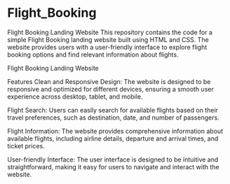 # Flight_Booking
Flight Booking Landing Website
This repository contains the code for a simple Flight Booking landing website built using HTML and CSS. The website provides users with a user-friendly interface to explore flight booking options and find relevant information about flights.

Flight Booking Landing Website

Features
Clean and Responsive Design: The website is designed to be responsive and optimized for different devices, ensuring a smooth user experience across desktop, tablet, and mobile.

Flight Search: Users can easily search for available flights based on their travel preferences, such as destination, date, and number of passengers.

Flight Information: The website provides comprehensive information about available flights, including airline details, departure and arrival times, and ticket prices.

User-friendly Interface: The user interface is designed to be intuitive and straightforward, making it easy for users to navigate and interact with the website.

